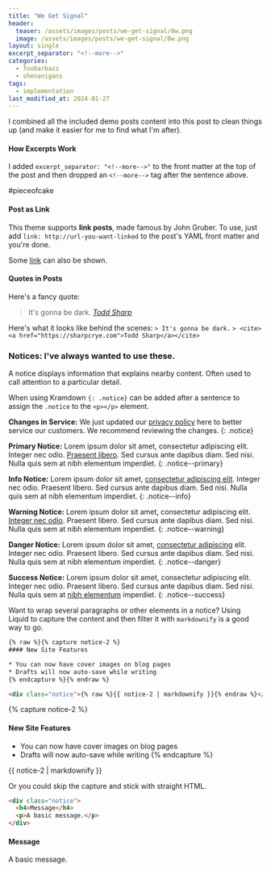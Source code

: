 ```yaml
---
title: "We Get Signal"
header:
  teaser: /assets/images/posts/we-get-signal/0w.png
  image: /assets/images/posts/we-get-signal/0w.png
layout: single
excerpt_separator: "<!--more-->"
categories:
  - foobarbazz
  - shenanigans
tags:
  - implementation
last_modified_at: 2024-01-27
---
```


I combined all the included demo posts content into this post to clean things up (and make it easier for me to find what I'm after). 
<!--more-->

#### How Excerpts Work
I added `excerpt_separator: "<!--more-->"` to the front matter at the top of the post and then dropped an `<!--more-->` tag after the sentence above. 

#pieceofcake

#### Post as Link
This theme supports **link posts**, made famous by John Gruber. To use, just add `link: http://url-you-want-linked` to the post's YAML front matter and you're done.

Some [link](#) can also be shown.

#### Quotes in Posts
Here's a fancy quote:

> It's gonna be dark.
> <cite><a href="https://sharpcrye.com">Todd Sharp</a></cite>

Here's what it looks like behind the scenes:
`> It's gonna be dark.`
`> <cite><a href="https://sharpcrye.com">Todd Sharp</a></cite>`

### Notices: I've always wanted to use these.
A notice displays information that explains nearby content. Often used to call attention to a particular detail.

When using Kramdown `{: .notice}` can be added after a sentence to assign the `.notice` to the `<p></p>` element. 

**Changes in Service:** We just updated our [privacy policy](#) here to better service our customers. We recommend reviewing the changes.
{: .notice}

**Primary Notice:** Lorem ipsum dolor sit amet, consectetur adipiscing elit. Integer nec odio. [Praesent libero](#). Sed cursus ante dapibus diam. Sed nisi. Nulla quis sem at nibh elementum imperdiet.
{: .notice--primary}

**Info Notice:** Lorem ipsum dolor sit amet, [consectetur adipiscing elit](#). Integer nec odio. Praesent libero. Sed cursus ante dapibus diam. Sed nisi. Nulla quis sem at nibh elementum imperdiet.
{: .notice--info}

**Warning Notice:** Lorem ipsum dolor sit amet, consectetur adipiscing elit. [Integer nec odio](#). Praesent libero. Sed cursus ante dapibus diam. Sed nisi. Nulla quis sem at nibh elementum imperdiet.
{: .notice--warning}

**Danger Notice:** Lorem ipsum dolor sit amet, [consectetur adipiscing](#) elit. Integer nec odio. Praesent libero. Sed cursus ante dapibus diam. Sed nisi. Nulla quis sem at nibh elementum imperdiet.
{: .notice--danger}

**Success Notice:** Lorem ipsum dolor sit amet, consectetur adipiscing elit. Integer nec odio. Praesent libero. Sed cursus ante dapibus diam. Sed nisi. Nulla quis sem at [nibh elementum](#) imperdiet.
{: .notice--success}

Want to wrap several paragraphs or other elements in a notice? Using Liquid to capture the content and then filter it with `markdownify` is a good way to go.

```html
{% raw %}{% capture notice-2 %}
#### New Site Features

* You can now have cover images on blog pages
* Drafts will now auto-save while writing
{% endcapture %}{% endraw %}

<div class="notice">{% raw %}{{ notice-2 | markdownify }}{% endraw %}</div>
```

{% capture notice-2 %}
#### New Site Features

* You can now have cover images on blog pages
* Drafts will now auto-save while writing
{% endcapture %}

<div class="notice">
  {{ notice-2 | markdownify }}
</div>

Or you could skip the capture and stick with straight HTML.

```html
<div class="notice">
  <h4>Message</h4>
  <p>A basic message.</p>
</div>
```

<div class="notice">
  <h4>Message</h4>
  <p>A basic message.</p>
</div>
